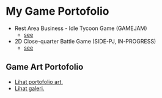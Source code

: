 # My Game Portofolio
- Rest Area Business - Idle Tycoon Game (GAMEJAM)
  - [see](https://burnedstar345.itch.io/rest-area-business-rupvy)
- 2D Close-quarter Battle Game (SIDE-PJ, IN-PROGRESS)
  - [see](https://github.com/VozSoldat/CQB_2D_Game)
## Game Art Portofolio
- [Lihat portofolio art.](game-art.md)
- [Lihat galeri.](img/)